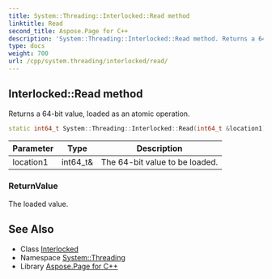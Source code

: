 ```yaml
---
title: System::Threading::Interlocked::Read method
linktitle: Read
second_title: Aspose.Page for C++
description: 'System::Threading::Interlocked::Read method. Returns a 64-bit value, loaded as an atomic operation in C++.'
type: docs
weight: 700
url: /cpp/system.threading/interlocked/read/
---
```

## Interlocked::Read method


Returns a 64-bit value, loaded as an atomic operation.

```cpp
static int64_t System::Threading::Interlocked::Read(int64_t &location1)
```


| Parameter | Type | Description |
| --- | --- | --- |
| location1 | int64_t\& | The 64-bit value to be loaded. |

### ReturnValue

The loaded value.

## See Also

* Class [Interlocked](../)
* Namespace [System::Threading](../../)
* Library [Aspose.Page for C++](../../../)
